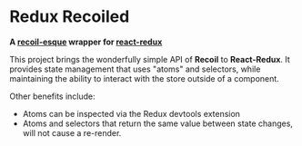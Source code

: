 # Redux Recoiled

**A [recoil-esque](https://github.com/facebookexperimental/Recoil) wrapper for [react-redux](https://github.com/reduxjs/react-redux)**

This project brings the wonderfully simple API of **Recoil** to **React-Redux**. It provides state management that uses "atoms" and selectors, while maintaining the ability to interact with the store outside of a component.

Other benefits include:

- Atoms can be inspected via the Redux devtools extension
- Atoms and selectors that return the same value between state changes, will not cause a re-render.
